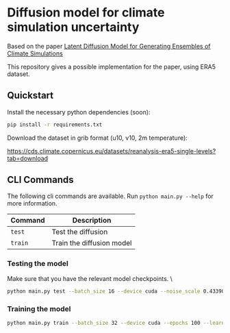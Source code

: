 # Diffusion model for climate simulation uncertainty

Based on the paper [Latent Diffusion Model for Generating Ensembles of Climate Simulations](https://arxiv.org/abs/2407.02070)

This repository gives a possible implementation for the paper, using ERA5 dataset.

## Quickstart

Install the necessary python dependencies (soon):

```bash
pip install -r requirements.txt
```

Download the dataset in grib format (u10, v10, 2m temperature):


https://cds.climate.copernicus.eu/datasets/reanalysis-era5-single-levels?tab=download


## CLI Commands

The following cli commands are available. Run `python main.py --help` for more information.

| Command              | Description                                 |
| -------------------- | ------------------------------------------- |
| `test`               | Test the diffusion                          |
| `train`              | Train the diffusion model                   |

### Testing the model

Make sure that you have the relevant model checkpoints. \

```bash
python main.py test --batch_size 16 --device cuda --noise_scale 0.43390241265296936  --window_size 5 --overlap 1 --n_simulations 2
```

### Training the model

```bash
python main.py train --batch_size 32 --device cuda --epochs 100 --learning_rate 1e-3 --noise_scale 0.4351429343223572 --window_size 5 --overlap 1
```
